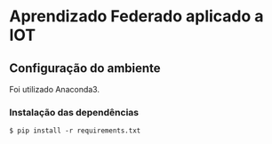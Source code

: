 # Aprendizado Federado aplicado a IOT

## Configuração do ambiente

Foi utilizado Anaconda3.

### Instalação das dependências
```
$ pip install -r requirements.txt
```
